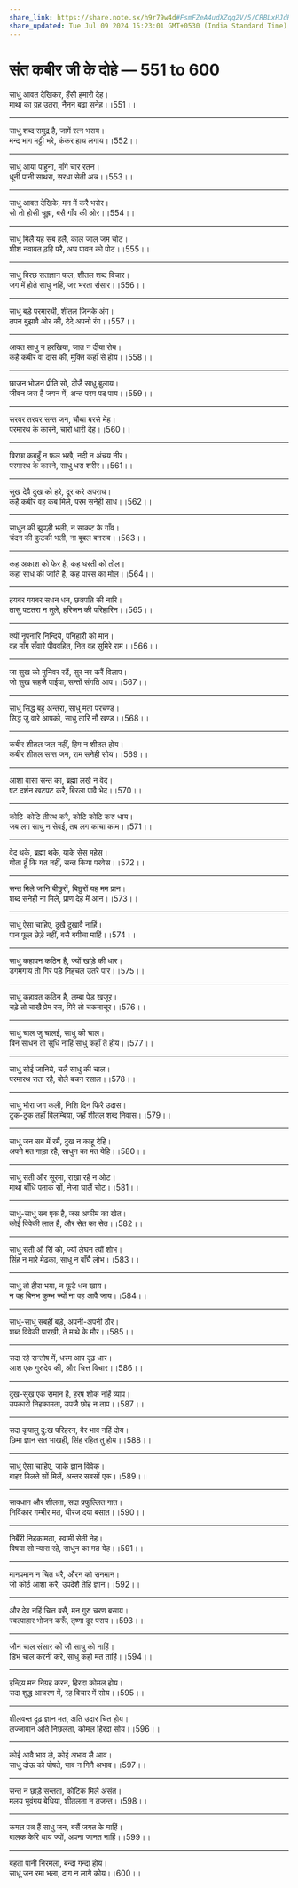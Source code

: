 ```yaml
---
share_link: https://share.note.sx/h9r79w4d#FsmFZeA4udXZqq2V/5/CRBLxHJdRCGHn5r9U1XejCz4
share_updated: Tue Jul 09 2024 15:23:01 GMT+0530 (India Standard Time)
---
```


# **संत कबीर जी के दोहे — 551 to 600**

साधु आवत देखिकर, हँसी हमारी देह।\
माथा का ग्रह उतरा, नैनन बढ़ा सनेह।।551।।

---

साधु शब्द समुद्र है, जामें रत्न भराय।\
मन्द भाग मट्टी भरे, कंकर हाथ लगाय।।552।।

---

साधु आया पाहुना, माँगे चार रतन।\
धूनी पानी साथरा, सरधा सेती अन्न।।553।।

---

साधु आवत देखिके, मन में करै भरोर।\
सो तो होसी चूह्रा, बसै गाँव की ओर।।554।।

---

साधु मिलै यह सब हलै, काल जाल जम चोट।\
शीश नवावत ढ़हि परै, अघ पावन को पोट।।555।।

---

साधु बिरछ सतज्ञान फल, शीतल शब्द विचार।\
जग में होते साधु नहिं, जर भरता संसार।।556।।

---

साधु बड़े परमारथी, शीतल जिनके अंग।\
तपन बुझावै ओर की, देदे अपनो रंग।।557।।

---

आवत साधु न हरखिया, जात न दीया रोय।\
कहै कबीर वा दास की, मुक्ति कहाँ से होय।।558।।

---

छाजन भोजन प्रीति सो, दीजै साधु बुलाय।\
जीवन जस है जगन में, अन्त परम पद पाय।।559।।

---

सरवर तरवर सन्त जन, चौथा बरसे मेह।\
परमारथ के कारने, चारों धारी देह।।560।।

---

बिरछा कबहुँ न फल भखै, नदी न अंचय नीर।\
परमारथ के कारने, साधु धरा शरीर।।561।।

---

सुख देवै दुख को हरे, दूर करे अपराध।\
कहै कबीर वह कब मिले, परम सनेही साध।।562।।

---

साधुन की झुपड़ी भली, न साकट के गाँव।\
चंदन की कुटकी भली, ना बूबल बनराव।।563।।

---

कह अकाश को फेर है, कह धरती को तोल।\
कहा साध की जाति है, कह पारस का मोल।।564।।

---

हयबर गयबर सधन धन, छत्रपति की नारि।\
तासु पटतरा न तुले, हरिजन की परिहारिन।।565।।

---

क्यों नृपनारि निन्दिये, पनिहारी को मान।\
वह माँग सँवारे पीववहित, नित वह सुमिरे राम।।566।।

---

जा सुख को मुनिवर रटैं, सुर नर करैं विलाप।\
जो सुख सहजै पाईया, सन्तों संगति आप।।567।।

---

साधु सिद्ध बहु अन्तरा, साधु मता परचण्ड।\
सिद्ध जु वारे आपको, साधु तारि नौ खण्ड।।568।।

---

कबीर शीतल जल नहीं, हिम न शीतल होय।\
कबीर शीतल सन्त जन, राम सनेही सोय।।569।।

---

आशा वासा सन्त का, ब्रह्मा लखै न वेद।\
षट दर्शन खटपट करै, बिरला पावै भेद।।570।।

---

कोटि-कोटि तीरथ करै, कोटि कोटि करु धाय।\
जब लग साधु न सेवई, तब लग काचा काम।।571।।

---

वेद थके, ब्रह्मा थके, याके सेस महेस।\
गीता हूँ कि गत नहीं, सन्त किया परवेस।।572।।

---

सन्त मिले जानि बीछुरों, बिछुरों यह मम प्रान।\
शब्द सनेही ना मिले, प्राण देह में आन।।573।।

---

साधु ऐसा चाहिए, दुखै दुखावै नाहिं।\
पान फूल छेड़े नहीं, बसै बगीचा माहिं।।574।।

---

साधु कहावन कठिन है, ज्यों खांड़े की धार।\
डगमगाय तो गिर पड़े निहचल उतरे पार।।575।।

---

साधु कहावत कठिन है, लम्बा पेड़ खजूर।\
चढ़े तो चाखै प्रेम रस, गिरै तो चकनाचूर।।576।।

---

साधु चाल जु चालई, साधु की चाल।\
बिन साधन तो सुधि नाहिं साधु कहाँ ते होय।।577।।

---

साधु सोई जानिये, चलै साधु की चाल।\
परमारथ राता रहै, बोलै बचन रसाल।।578।।

---

साधु भौरा जग कली, निशि दिन फिरै उदास।\
टुक-टुक तहाँ विलम्बिया, जहँ शीतल शब्द निवास।।579।।

---

साधू जन सब में रमैं, दुख न काहू देहि।\
अपने मत गाड़ा रहै, साधुन का मत येहि।।580।।

---

साधु सती और सूरमा, राखा रहै न ओट।\
माथा बाँधि पताक सों, नेजा घालैं चोट।।581।।

---

साधु-साधु सब एक है, जस अफीम का खेत।\
कोई विवेकी लाल है, और सेत का सेत।।582।।

---

साधु सती औ सिं को, ज्यों लेघन त्यौं शोभ।\
सिंह न मारे मेढ़का, साधु न बाँघै लोभ।।583।।

---

साधु तो हीरा भया, न फूटै धन खाय।\
न वह बिनभ कुम्भ ज्यों ना वह आवै जाय।।584।।

---

साधू-साधू सबहीं बड़े, अपनी-अपनी ठौर।\
शब्द विवेकी पारखी, ते माथे के मौर।।585।।

---

सदा रहे सन्तोष में, धरम आप दृढ़ धार।\
आश एक गुरुदेव की, और चित्त विचार।।586।।

---

दुख-सुख एक समान है, हरष शोक नहिं व्याप।\
उपकारी निहकामता, उपजै छोह न ताप।।587।।

---

सदा कृपालु दु:ख परिहरन, बैर भाव नहिं दोय।\
छिमा ज्ञान सत भाखही, सिंह रहित तु होय।।588।।

---

साधु ऐसा चाहिए, जाके ज्ञान विवेक।\
बाहर मिलते सों मिलें, अन्तर सबसों एक।।589।।

---

सावधान और शीलता, सदा प्रफुल्लित गात।\
निर्विकार गम्भीर मत, धीरज दया बसात।।590।।

---

निबैंरी निहकामता, स्वामी सेती नेह।\
विषया सो न्यारा रहे, साधुन का मत येह।।591।।

---

मानपमान न चित धरै, औरन को सनमान।\
जो कोर्ठ आशा करै, उपदेशै तेहि ज्ञान।।592।।

---

और देव नहिं चित्त बसै, मन गुरु चरण बसाय।\
स्वल्पाहार भोजन करूँ, तृष्णा दूर पराय।।593।।

---

जौन चाल संसार की जौ साधु को नाहिं।\
डिंभ चाल करनी करे, साधु कहो मत ताहिं।।594।।

---

इन्द्रिय मन निग्रह करन, हिरदा कोमल होय।\
सदा शुद्ध आचरण में, रह विचार में सोय।।595।।

---

शीलवन्त दृढ़ ज्ञान मत, अति उदार चित होय।\
लज्जावान अति निछलता, कोमल हिरदा सोय।।596।।

---

कोई आवै भाव ले, कोई अभाव लै आव।\
साधु दोऊ को पोषते, भाव न गिनै अभाव।।597।।

---

सन्त न छाड़ै सन्तता, कोटिक मिलै असंत।\
मलय भुवंगय बेधिया, शीतलता न तजन्त।।598।।

---

कमल पत्र हैं साधु जन, बसैं जगत के माहिं।\
बालक केरि धाय ज्यों, अपना जानत नाहिं।।599।।

---

बहता पानी निरमला, बन्दा गन्दा होय।\
साधू जन रमा भला, दाग न लागै कोय।।600।।

